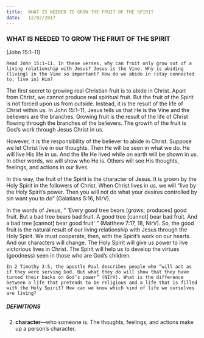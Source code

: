 ```yaml
---
title:  WHAT IS NEEDED TO GROW THE FRUIT OF THE SPIRIT
date:   12/02/2017
---
```


### WHAT IS NEEDED TO GROW THE FRUIT OF THE SPIRIT

(John 15:1–11)

`Read John 15:1–11. In these verses, why can fruit only grow out of a living relationship with Jesus? Jesus is the Vine. Why is abiding (living) in the Vine so important? How do we abide in (stay connected to; live in) Him?` 

The first secret to growing real Christian fruit is to abide in Christ. Apart from Christ, we cannot produce real spiritual fruit. But the fruit of the Spirit is not forced upon us from outside. Instead, it is the result of the life of Christ within us. In John 15:1–11, Jesus tells us that He is the Vine and the believers are the branches. Growing fruit is the result of the life of Christ flowing through the branches of the believers. The growth of the fruit is God’s work through Jesus Christ in us. 

However, it is the responsibility of the believer to abide in Christ. Suppose we let Christ live in our thoughts. Then He will be seen in what we do. He will live His life in us. And the life He lived while on earth will be shown in us. In other words, we will show who He is. Others will see His thoughts, feelings, and actions in our lives. 

In this way, the fruit of the Spirit is the character of Jesus. It is grown by the Holy Spirit in the followers of Christ. When Christ lives in us, we will “live by the Holy Spirit’s power. Then you will not do what your desires controlled by sin want you to do” (Galatians 5:16, NIrV). 

In the words of Jesus, “ ‘Every good tree bears [grows; produces] good fruit. But a bad tree bears bad fruit. A good tree [cannot] bear bad fruit. And a bad tree [cannot] bear good fruit’ ” (Matthew 7:17, 18, NIrV). So, the good fruit is the natural result of our living relationship with Jesus through the Holy Spirit. We must cooperate, then, with the Spirit’s work on our hearts. And our characters will change. The Holy Spirit will give us power to live victorious lives in Christ. The Spirit will help us to develop the virtues (goodness) seen in those who are God’s children.

`In 2 Timothy 3:5, the apostle Paul describes people who “will act as if they were serving God. But what they do will show that they have turned their backs on God’s power” (NIrV). What is the difference between a life that pretends to be religious and a life that is filled with the Holy Spirit? How can we know which kind of life we ourselves are living?`

##### DEFINITIONS

2. **character**—who someone is. The thoughts, feelings, and actions make up a person’s character.